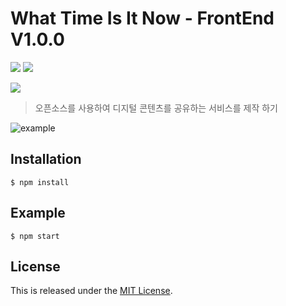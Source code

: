 What Time Is It Now - FrontEnd V1.0.0
===============================



![](https://img.shields.io/badge/version-v1.0.0-orange) ![](https://img.shields.io/badge/Framework-React.js-brightgreen)

![](https://img.shields.io/badge/lecture-%EC%98%A4%ED%94%88%EC%86%8C%EC%8A%A4%EA%B8%B0%EC%B4%88(CSE1019)%202018-blueviolet)


> 오픈소스를 사용하여 디지털 콘텐츠를 공유하는 서비스를 제작 하기

![example](https://github.com/AnOldStory/WhatTimeIsItNow-Frontend/blob/master/readme/example.jpg?raw=true)

Installation
------------
~~~
$ npm install
~~~

Example
-------
~~~
$ npm start
~~~

## License

This is released under the [MIT License](https://opensource.org/licenses/MIT).
